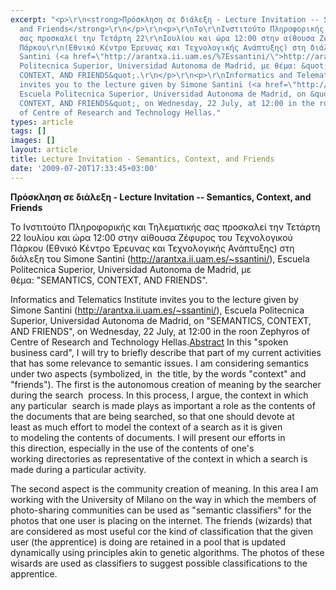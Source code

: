 ```yaml
---
excerpt: "<p>\r\n<strong>Πρόσκληση σε διάλεξη - Lecture Invitation -- Semantics, Context,
  and Friends</strong>\r\n</p>\r\n<p>\r\nTo\r\nΙνστιτούτο Πληροφορικής και Τηλεματικής
  σας προσκαλεί την Τετάρτη 22\r\nΙουλίου και ώρα 12:00 στην αίθουσα Ζέφυρος του Τεχνολογικού
  Πάρκου\r\n(Εθνικό Κέντρο Έρευνας και Τεχνολογικής Ανάπτυξης) στη διάλεξη του\r\nSimone
  Santini (<a href=\"http://arantxa.ii.uam.es/%7Essantini/\">http://arantxa.ii.uam.es/~ssantini/</a>), Escuela
  Politecnica Superior, Universidad Autonoma de Madrid, με θέμα: &quot;SEMANTICS,
  CONTEXT, AND FRIENDS&quot;.\r\n</p>\r\n<p>\r\nInformatics and Telematics Institute
  invites you to the lecture given by Simone Santini (<a href=\"http://arantxa.ii.uam.es/%7Essantini/\">http://arantxa.ii.uam.es/~ssantini/</a>),
  Escuela Politecnica Superior, Universidad Autonoma de Madrid, on &quot;SEMANTICS,
  CONTEXT, AND FRIENDS&quot;, on Wednesday, 22 July, at 12:00 in the roon Zephyros
  of Centre of Research and Technology Hellas."
types: article
tags: []
images: []
layout: article
title: Lecture Invitation - Semantics, Context, and Friends
date: '2009-07-20T17:33:45+03:00'
---
```

<p>
<strong>Πρόσκληση σε διάλεξη - Lecture Invitation -- Semantics, Context, and Friends</strong>
</p>
<p>
To
Ινστιτούτο Πληροφορικής και Τηλεματικής σας προσκαλεί την Τετάρτη 22
Ιουλίου και ώρα 12:00 στην αίθουσα Ζέφυρος του Τεχνολογικού Πάρκου
(Εθνικό Κέντρο Έρευνας και Τεχνολογικής Ανάπτυξης) στη διάλεξη του
Simone Santini (<a href="http://arantxa.ii.uam.es/%7Essantini/">http://arantxa.ii.uam.es/~ssantini/</a>), Escuela Politecnica Superior, Universidad Autonoma de Madrid, με θέμα: &quot;SEMANTICS, CONTEXT, AND FRIENDS&quot;.
</p>
<p>
Informatics and Telematics Institute invites you to the lecture given by Simone Santini (<a href="http://arantxa.ii.uam.es/%7Essantini/">http://arantxa.ii.uam.es/~ssantini/</a>), Escuela Politecnica Superior, Universidad Autonoma de Madrid, on &quot;SEMANTICS, CONTEXT, AND FRIENDS&quot;, on Wednesday, 22 July, at 12:00 in the roon Zephyros of Centre of Research and Technology Hellas.<!--break--><u>Abstract</u>
In
this &quot;spoken business card&quot;, I will try to briefly describe that part
of my current activities that has some relevance to semantic issues. I
am considering semantics under two aspects (symbolized, in  the title,
by the words &quot;context&quot; and &quot;friends&quot;). The first is the autonomous
creation of meaning by the searcher during the search  process. In this
process, I argue, the context in which any particular  search is made
plays as important a role as the contents of the documents that are
being searched, so that one should devote at least as much effort to
model the context of a search as it is given to modeling the contents
of documents. I will present our efforts in this direction, especially
in the use of the contents of one's working directories as
representative of the context in which a search is made during a
particular activity. 
</p>
<p>
The
second aspect is the community creation of meaning. In this area I am
working with the University of Milano on the way in which the members
of photo-sharing communities can be used as &quot;semantic classifiers&quot; for
the photos that one user is placing on the internet. The friends
(wizards) that are considered as most useful cor the kind of
classification that the given user (the apprentice) is doing
are retained in a pool that is updated dynamically using principles
akin to genetic algorithms. The photos of these wisards are used
as classifiers to suggest possible classifications to the apprentice. 
</p>
